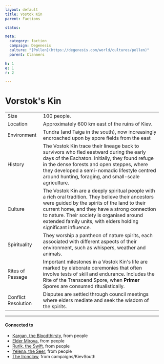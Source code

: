 ```yaml
---
layout: default
title: Vostok Kin
parent: Factions

status:

meta:
  category: faction
  campaign: Degenesis
  culture: "[Pollen](https://degenesis.com/world/cultures/pollen)"
  parent: Clanners

h: 1
e: 1
r: 2

---
```

# Vorstok's Kin

|                     |                                                                                                                                                                                                                                                                                                                      |
| ------------------- | -------------------------------------------------------------------------------------------------------------------------------------------------------------------------------------------------------------------------------------------------------------------------------------------------------------------- |
| Size                | 100 people.                                                                                                                                                                                                                                                                                                          |
| Location            | Approximately 600 km east of the ruins of Kiev.                                                                                                                                                                                                                                                                      |
| Environment         | Tundra (and Taiga in the south), now increasingly encroached upon by spore fields from the east                                                                                                                                                                                                                      |
| History             | The Vostok Kin trace their lineage back to survivors who fled eastward during the early days of the Eschaton. Initially, they found refuge in the dense forests and open steppes, where they developed a semi-nomadic lifestyle centred around hunting, foraging, and small-scale agriculture.                       |
| Culture             | The Vostok Kin are a deeply spiritual people with a rich oral tradition. They believe their ancestors were guided by the spirits of the land to their current home, and they have a strong connection to nature. Their society is organised around extended family units, with elders holding significant influence. |
| Spirituality        | They worship a pantheon of nature spirits, each associated with different aspects of their environment, such as whispers, weather and animals.                                                                                                                                                                       |
| Rites of Passage    | Important milestones in a Vostok Kin's life are marked by elaborate ceremonies that often involve tests of skill and endurance. Includes the Rite of the Transcend Spore, when **Primer** Spores are consumed ritualistically.                                                                                       |
| Conflict Resolution | Disputes are settled through council meetings where elders mediate and seek the wisdom of the spirits.                                                                                                                                                                                                               |

---
#### Connected to

<!-- QueryToSerialize: LIST without ID "["+ title + "](https://terra-campaigns.github.io/"+ regexreplace(file.path, ".md", "") + ")" + ", from " + regexreplace(file.folder, "degenesis/", "") FROM ([[]]) OR outgoing([[]]) WHERE file.name != "index" SORT file.folder DESC -->
<!-- SerializedQuery: LIST without ID "["+ title + "](https://terra-campaigns.github.io/"+ regexreplace(file.path, ".md", "") + ")" + ", from " + regexreplace(file.folder, "degenesis/", "") FROM ([[]]) OR outgoing([[]]) WHERE file.name != "index" SORT file.folder DESC -->
- [Kargan, the Bloodthirsty](https://terra-campaigns.github.io/degenesis/people/kargan), from people
- [Elder Mirova](https://terra-campaigns.github.io/degenesis/people/mirova), from people
- [Rurik, the Swift](https://terra-campaigns.github.io/degenesis/people/rurik), from people
- [Yelena, the Seer](https://terra-campaigns.github.io/degenesis/people/yelena), from people
- [The Ironclaw](https://terra-campaigns.github.io/degenesis/campaigns/KievSouth/chap2), from campaigns/KievSouth
<!-- SerializedQuery END -->

